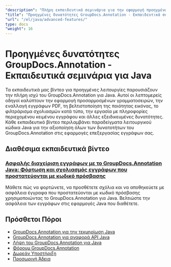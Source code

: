 ```yaml
---
"description": "Πλήρη εκπαιδευτικά σεμινάρια για την εφαρμογή προηγμένων δυνατοτήτων σχολιασμού, προσαρμογών και εξειδικευμένων λειτουργιών με το GroupDocs.Annotation για Java."
"title": "Προηγμένες δυνατότητες GroupDocs.Annotation - Εκπαιδευτικά σεμινάρια για Java"
"url": "/el/java/advanced-features/"
type: docs
"weight": 16
---
```


# Προηγμένες δυνατότητες GroupDocs.Annotation - Εκπαιδευτικά σεμινάρια για Java

Τα εκπαιδευτικά μας βίντεο για προηγμένες λειτουργίες παρουσιάζουν την πλήρη ισχύ του GroupDocs.Annotation για Java. Αυτοί οι λεπτομερείς οδηγοί καλύπτουν την εφαρμογή προσαρμοσμένων γραμματοσειρών, την εναλλαγή εγγράφων PDF, τη βελτιστοποίηση της ποιότητας εικόνας, το φιλτράρισμα σχολιασμών κατά τύπο, την εργασία με πληροφορίες περιεχομένου κειμένου εγγράφου και άλλες εξειδικευμένες δυνατότητες. Κάθε εκπαιδευτικό βίντεο περιλαμβάνει παραδείγματα λειτουργικού κώδικα Java για την αξιοποίηση όλων των δυνατοτήτων του GroupDocs.Annotation στις εφαρμογές επεξεργασίας εγγράφων σας.

## Διαθέσιμα εκπαιδευτικά βίντεο

### [Ασφαλής διαχείριση εγγράφων με το GroupDocs.Annotation Java: Φόρτωση και σχολιασμός εγγράφων που προστατεύονται με κωδικό πρόσβασης](./groupdocs-annotation-java-password-documents/)
Μάθετε πώς να φορτώνετε, να προσθέτετε σχόλια και να αποθηκεύετε με ασφάλεια έγγραφα που προστατεύονται με κωδικό πρόσβασης χρησιμοποιώντας το GroupDocs.Annotation για Java. Βελτιώστε την ασφάλεια των εγγράφων στις εφαρμογές Java που διαθέτετε.

## Πρόσθετοι Πόροι

- [GroupDocs.Annotation για την τεκμηρίωση Java](https://docs.groupdocs.com/annotation/java/)
- [GroupDocs.Annotation για αναφορά API Java](https://reference.groupdocs.com/annotation/java/)
- [Λήψη του GroupDocs.Annotation για Java](https://releases.groupdocs.com/annotation/java/)
- [Φόρουμ GroupDocs.Annotation](https://forum.groupdocs.com/c/annotation)
- [Δωρεάν Υποστήριξη](https://forum.groupdocs.com/)
- [Προσωρινή Άδεια](https://purchase.groupdocs.com/temporary-license/)
